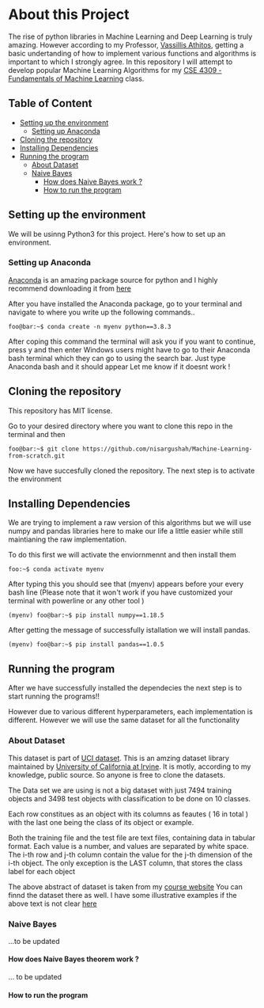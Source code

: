 # About this Project 
The rise of python libraries in Machine Learning and Deep Learning is truly amazing. However according to my Professor, [Vassillis Athitos](http://vlm1.uta.edu/~athitsos/), getting a basic 
undertanding of how to implement various functions and algorithms is important to which I strongly agree. In this repository I will attempt to develop popular 
Machine Learning Algorithms for my [CSE 4309 - Fundamentals of Machine Learning](http://vlm1.uta.edu/~athitsos/courses/cse4309_fall2020/assignments/) class.

## Table of Content

* [Setting up the environment](#setting-up-the-environment)
  * [Setting up Anaconda](#setting-up-anaconda)
* [Cloning the repository](#cloning-the-repository)
* [Installing Dependencies](#installing-dependencies)
* [Running the program](#running-the-program)
  * [About Dataset](#about-dataset)
  * [Naive Bayes](#naive-bayes)
    * [How does Naive Bayes work ? ](#how-does-naive-bayes-work)
    * [How to run the program](#how-to-run-the-program)

## Setting up the environment

We will be usinng Python3 for this project. Here's how to set up an environment. 

### Setting up Anaconda

[Anaconda](https://www.anaconda.com/) is an amazing package source for python and I highly recommend downloading it from [here](https://www.anaconda.com/products/individual)


After you have installed the Anaconda package, go to your terminal and navigate to where you 
write up the following commands..
```console
foo@bar:~$ conda create -n myenv python==3.8.3
```
After coping this command the terminal will ask you if you want to continue, press y and then enter
Windows users might have to go to their Anaconda bash terminal which they can go to using the search bar. Just type Anaconda bash and it should appear
Let me know if it doesnt work !


## Cloning the repository

This repository has MIT license. 

Go to your desired directory where you want to clone this repo in the terminal and then 

```console
foo@bar:~$ git clone https://github.com/nisargushah/Machine-Learning-from-scratch.git
```

Now we have succesfully cloned the repository. The next step is to activate the environment

## Installing Dependencies

We are trying to implement a raw version of this algorithms but we will use numpy and pandas libraries here to make our life a little easier while still maintianing 
the raw implementation.

To do this first we will activate the enviornmennt and then install them 

```console
foo:~$ conda activate myenv
```

After typing this you should see that (myenv) appears before your every bash line (Please note that it won't work if you have customized your terminal with powerline or any other tool )

```console
(myenv) foo@bar:~$ pip install numpy==1.18.5
```
After getting the message of successfully istallation we will install pandas.

```console
(myenv) foo@bar:~$ pip install pandas==1.0.5
```

## Running the program

After we have successfully installed the dependecies the next step is to start running the programs!!

However due to various different hyperparameters, each implementation is different. However we will use the same dataset for all the functionality 

### About Dataset

This dataset is part of [UCI dataset](https://archive.ics.uci.edu/ml/datasets.php). This is an amzing dataset library maintained by 
[University of California at Irvine](https://uci.edu/). It is motly, according to my knowledge, public source. So anyone is free to clone the datasets. 

The Data set we are using is not a big dataset with just 7494 training objects and 3498 test objects with classification to be done on 10 classes.

Each row constitues as an object with its columns as feautes ( 16 in total ) with the last one being the class of its object or example. 

Both the training file and the test file are text files, containing data in tabular format. Each value is a number, and values are separated by white space. 
The i-th row and j-th column contain the value for the j-th dimension of the i-th object. The only exception is the LAST column, that stores the class label 
for each object

The above abstract of dataset is taken from my [course website](http://vlm1.uta.edu/~athitsos/courses/cse4309_fall2020/assignments/uci_datasets/dataset_description.html)
You can finnd the dataset there as well. I have some illustrative examples if the above text is not clear [here](https://github.com/nisargushah/Machine-Learning-from-scratch/blob/master/dataset/READme.md)


### Naive Bayes
 ...to be updated

#### How does Naive Bayes theorem work ? 
 ... to be updated


#### How to run the program
